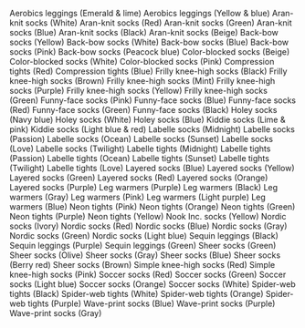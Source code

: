 Aerobics leggings (Emerald & lime)
Aerobics leggings (Yellow & blue)
Aran-knit socks (White)
Aran-knit socks (Red)
Aran-knit socks (Green)
Aran-knit socks (Blue)
Aran-knit socks (Black)
Aran-knit socks (Beige)
Back-bow socks (Yellow)
Back-bow socks (White)
Back-bow socks (Blue)
Back-bow socks (Pink)
Back-bow socks (Peacock blue)
Color-blocked socks (Beige)
Color-blocked socks (White)
Color-blocked socks (Pink)
Compression tights (Red)
Compression tights (Blue)
Frilly knee-high socks (Black)
Frilly knee-high socks (Brown)
Frilly knee-high socks (Mint)
Frilly knee-high socks (Purple)
Frilly knee-high socks (Yellow)
Frilly knee-high socks (Green)
Funny-face socks (Pink)
Funny-face socks (Blue)
Funny-face socks (Red)
Funny-face socks (Green)
Funny-face socks (Black)
Holey socks (Navy blue)
Holey socks (White)
Holey socks (Blue)
Kiddie socks (Lime & pink)
Kiddie socks (Light blue & red)
Labelle socks (Midnight)
Labelle socks (Passion)
Labelle socks (Ocean)
Labelle socks (Sunset)
Labelle socks (Love)
Labelle socks (Twilight)
Labelle tights (Midnight)
Labelle tights (Passion)
Labelle tights (Ocean)
Labelle tights (Sunset)
Labelle tights (Twilight)
Labelle tights (Love)
Layered socks (Blue)
Layered socks (Yellow)
Layered socks (Green)
Layered socks (Red)
Layered socks (Orange)
Layered socks (Purple)
Leg warmers (Purple)
Leg warmers (Black)
Leg warmers (Gray)
Leg warmers (Pink)
Leg warmers (Light purple)
Leg warmers (Blue)
Neon tights (Pink)
Neon tights (Orange)
Neon tights (Green)
Neon tights (Purple)
Neon tights (Yellow)
Nook Inc. socks (Yellow)
Nordic socks (Ivory)
Nordic socks (Red)
Nordic socks (Blue)
Nordic socks (Gray)
Nordic socks (Green)
Nordic socks (Light blue)
Sequin leggings (Black)
Sequin leggings (Purple)
Sequin leggings (Green)
Sheer socks (Green)
Sheer socks (Olive)
Sheer socks (Gray)
Sheer socks (Blue)
Sheer socks (Berry red)
Sheer socks (Brown)
Simple knee-high socks (Red)
Simple knee-high socks (Pink)
Soccer socks (Red)
Soccer socks (Green)
Soccer socks (Light blue)
Soccer socks (Orange)
Soccer socks (White)
Spider-web tights (Black)
Spider-web tights (White)
Spider-web tights (Orange)
Spider-web tights (Purple)
Wave-print socks (Blue)
Wave-print socks (Purple)
Wave-print socks (Gray)
